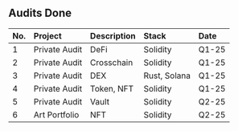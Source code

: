 ## Audits Done

| No. | Project                                                                                                             | Description                                 | Stack                 | Date         |
| :---| :---                                                                                                                | :---                                        | :---                  | :---         |
| 1   | Private Audit                                                                                                       | DeFi                                        |  Solidity             |    Q1-25     | 
| 2   | Private Audit                                                                                                       | Crosschain                                  |  Solidity             |    Q1-25     |
| 3   | Private Audit                                                                                                       | DEX                                         |  Rust, Solana         |    Q1-25     | 
| 4   | Private Audit                                                                                                       |  Token, NFT                                 |  Solidity             |    Q1-25     |
| 5   | Private Audit                                                                                                       |  Vault                                           |  Solidity             |    Q2-25     |
| 6   | Art Portfolio    |     NFT                                        |  Solidity             |    Q2-25     |



